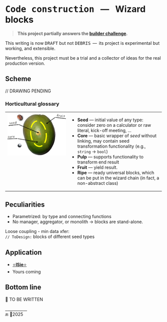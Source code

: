 ﻿# <samp>Code construction</samp> &nbsp; &mdash; &nbsp; Wizard blocks

> **This project partially answers the [builder challenge](../../../README+/techniques/README+/builders/README.md).**

This writing is now <samp>DRAFT</samp> but not <samp>DEBRIS</samp> &thinsp;&mdash;&thinsp; its project is experimental but working, and extensible.

Nevertheless, this project must be a trial and a collector of ideas for the real production version.

## Scheme

// DRAWING PENDING

### Horticultural glossary

<table><tr valign="top"><td width="40%"><picture align="center"><img alt="&nbsp;Mango orchard" src="../../../README+/_rsc/img/illus/SeedFruitCore-Intro.jpg" width="750px"></picture>
</td><td>

+ **Seed** &mdash; initial value of any type:\
consider zero on a calculator or raw literal, kick-off meeting, ...
+ **Core** &mdash; basic wrapper of _seed_ without linking, may contain seed transformation functionality (e.g., `string` -> `bool`)
+ **Pulp** &mdash; supports functionality to transform end result
+ **Fruit** &mdash; yield result.
+ **Ripe** &mdash; ready universal blocks, which can be put in the wizard chain (in fact, a non-abstract class)
  
</td></tr>
</table>

## Peculiarities

+ Parametrized: by type and connecting functions
+ No manager, aggregator, or monolith -> blocks are stand-alone.

Loose coupling - min data xfer:\
`// ToDesign:` blocks of different seed types

## Application

* [⭐**ISie**⭐](../../../README+/parts/_ext/ISie/README.md)
* Yours coming

## Bottom line

🚧 TO BE WRITTEN

\___________\
🔚 🌙2025
